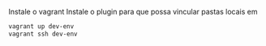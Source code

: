 Instale o vagrant
Instale o plugin para que possa vincular pastas locais em 

```bash
vagrant up dev-env
vagrant ssh dev-env 
```